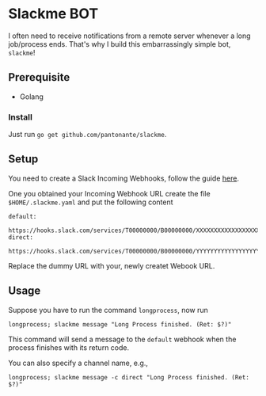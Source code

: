 # Slackme BOT

I often need to receive notifications from a remote server whenever a long job/process ends.
That's why I build this embarrassingly simple bot, `slackme`!

## Prerequisite

- Golang

### Install

Just run `go get github.com/pantonante/slackme`.

## Setup

You need to create a Slack Incoming Webhooks, follow the guide [here](https://api.slack.com/incoming-webhooks).

One you obtained your Incoming Webhook URL create the file `$HOME/.slackme.yaml` and put the following content
```
default:
  https://hooks.slack.com/services/T00000000/B00000000/XXXXXXXXXXXXXXXXXXXXXXXX
direct:
  https://hooks.slack.com/services/T00000000/B00000000/YYYYYYYYYYYYYYYYYYYYYYYY
```
Replace the dummy URL with your, newly createt Webook URL.

## Usage

Suppose you have to run the command `longprocess`, now run
```
longprocess; slackme message "Long Process finished. (Ret: $?)"
```
This command will send a message to the `default` webhook when the process finishes with its return code.

You can also specify a channel name, e.g.,
```
longprocess; slackme message -c direct "Long Process finished. (Ret: $?)" 
```

